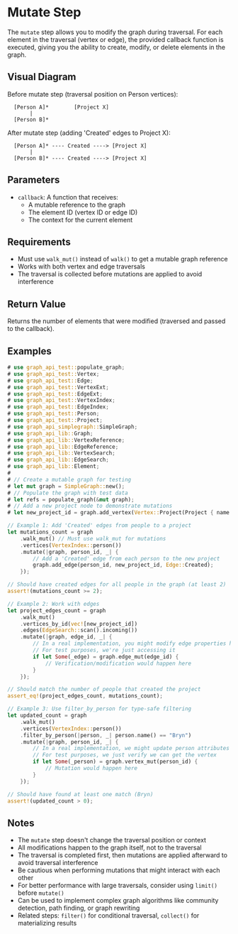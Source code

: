 # Mutate Step

The `mutate` step allows you to modify the graph during traversal. For each element in the traversal (vertex or edge), the provided callback function is executed, giving you the ability to create, modify, or delete elements in the graph.

## Visual Diagram

Before mutate step (traversal position on Person vertices):
```text
  [Person A]*        [Project X]
       |
  [Person B]*
```

After mutate step (adding 'Created' edges to Project X):
```text
  [Person A]* ---- Created ----> [Project X]
       |
  [Person B]* ---- Created ----> [Project X]
```

## Parameters

- `callback`: A function that receives:
  - A mutable reference to the graph
  - The element ID (vertex ID or edge ID)
  - The context for the current element

## Requirements

- Must use `walk_mut()` instead of `walk()` to get a mutable graph reference
- Works with both vertex and edge traversals
- The traversal is collected before mutations are applied to avoid interference

## Return Value

Returns the number of elements that were modified (traversed and passed to the callback).

## Examples

```rust
# use graph_api_test::populate_graph;
# use graph_api_test::Vertex;
# use graph_api_test::Edge;
# use graph_api_test::VertexExt;
# use graph_api_test::EdgeExt;
# use graph_api_test::VertexIndex;
# use graph_api_test::EdgeIndex;
# use graph_api_test::Person;
# use graph_api_test::Project;
# use graph_api_simplegraph::SimpleGraph;
# use graph_api_lib::Graph;
# use graph_api_lib::VertexReference;
# use graph_api_lib::EdgeReference;
# use graph_api_lib::VertexSearch;
# use graph_api_lib::EdgeSearch;
# use graph_api_lib::Element;
# 
# // Create a mutable graph for testing
# let mut graph = SimpleGraph::new();
# // Populate the graph with test data
# let refs = populate_graph(&mut graph);
# // Add a new project node to demonstrate mutations
# let new_project_id = graph.add_vertex(Vertex::Project(Project { name: "NewProject".to_string() }));

// Example 1: Add 'Created' edges from people to a project
let mutations_count = graph
    .walk_mut() // Must use walk_mut for mutations
    .vertices(VertexIndex::person())
    .mutate(|graph, person_id, _| {
        // Add a 'Created' edge from each person to the new project
        graph.add_edge(person_id, new_project_id, Edge::Created);
    });

// Should have created edges for all people in the graph (at least 2)
assert!(mutations_count >= 2);

// Example 2: Work with edges
let project_edges_count = graph
    .walk_mut()
    .vertices_by_id(vec![new_project_id])
    .edges(EdgeSearch::scan().incoming())
    .mutate(|graph, edge_id, _| {
        // In a real implementation, you might modify edge properties here
        // For test purposes, we're just accessing it
        if let Some(_edge) = graph.edge_mut(edge_id) {
            // Verification/modification would happen here
        }
    });

// Should match the number of people that created the project
assert_eq!(project_edges_count, mutations_count);

// Example 3: Use filter_by_person for type-safe filtering
let updated_count = graph
    .walk_mut()
    .vertices(VertexIndex::person())
    .filter_by_person(|person, _| person.name() == "Bryn")
    .mutate(|graph, person_id, _| {
        // In a real implementation, we might update person attributes here
        // For test purposes, we just verify we can get the vertex
        if let Some(_person) = graph.vertex_mut(person_id) {
            // Mutation would happen here
        }
    });

// Should have found at least one match (Bryn)
assert!(updated_count > 0);
```

## Notes

- The `mutate` step doesn't change the traversal position or context
- All modifications happen to the graph itself, not to the traversal
- The traversal is completed first, then mutations are applied afterward to avoid traversal interference
- Be cautious when performing mutations that might interact with each other
- For better performance with large traversals, consider using `limit()` before `mutate()`
- Can be used to implement complex graph algorithms like community detection, path finding, or graph rewriting
- Related steps: `filter()` for conditional traversal, `collect()` for materializing results